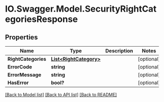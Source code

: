 # IO.Swagger.Model.SecurityRightCategoriesResponse
## Properties

Name | Type | Description | Notes
------------ | ------------- | ------------- | -------------
**RightCategories** | [**List&lt;RightCategory&gt;**](RightCategory.md) |  | [optional] 
**ErrorCode** | **string** |  | [optional] 
**ErrorMessage** | **string** |  | [optional] 
**HasError** | **bool?** |  | [optional] 

[[Back to Model list]](../README.md#documentation-for-models) [[Back to API list]](../README.md#documentation-for-api-endpoints) [[Back to README]](../README.md)

